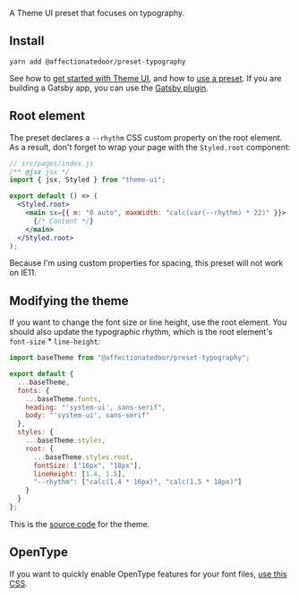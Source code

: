 A Theme UI preset that focuses on typography.

## Install

`yarn add @affectionatedoor/preset-typography`

See how to [get started with Theme UI](https://theme-ui.com/getting-started), and how to [use a preset](https://theme-ui.com/packages/presets). If you are building a Gatsby app, you can use the [Gatsby plugin](https://theme-ui.com/packages/gatsby-plugin).

## Root element

The preset declares a `--rhythm` CSS custom property on the root element. As a result, don't forget to wrap your page with the `Styled.root` component:

```jsx
// src/pages/index.js
/** @jsx jsx */
import { jsx, Styled } from "theme-ui";

export default () => (
  <Styled.root>
    <main sx={{ m: "0 auto", maxWidth: "calc(var(--rhythm) * 22)" }}>
      {/* Content */}
    </main>
  </Styled.root>
);
```

Because I'm using custom properties for spacing, this preset will not work on IE11.

## Modifying the theme

If you want to change the font size or line height, use the root element. You should also update the typographic rhythm, which is the root element's `font-size` \* `line-height`:

```js
import baseTheme from "@affectionatedoor/preset-typography";

export default {
  ...baseTheme,
  fonts: {
    ...baseTheme.fonts,
    heading: "'system-ui', sans-serif",
    body: "'system-ui', sans-serif"
  },
  styles: {
    ...baseTheme.styles,
    root: {
      ...baseTheme.styles.root,
      fontSize: ["16px", "18px"],
      lineHeight: [1.4, 1.5],
      "--rhythm": ["calc(1.4 * 16px)", "calc(1.5 * 18px)"]
    }
  }
};
```

This is the [source code](https://github.com/MarkosKon/theme-playground/blob/master/packages/theme-ui/preset-typography/src/index.js) for the theme.

## OpenType

If you want to quickly enable OpenType features for your font files, [use this CSS](https://github.com/MarkosKon/theme-playground/blob/master/packages/gatsby-theme-quick-start/src/styles/opentype.css).
